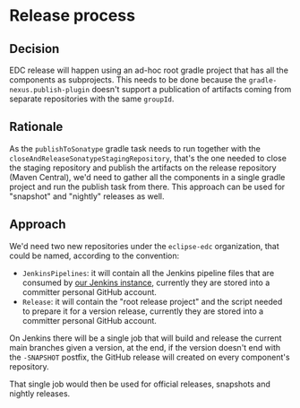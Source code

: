 # Release process

## Decision

EDC release will happen using an ad-hoc root gradle project that has all the components as subprojects.
This needs to be done because the `gradle-nexus.publish-plugin` doesn't support a publication of artifacts coming from
separate repositories with the same `groupId`.

## Rationale

As the `publishToSonatype` gradle task needs to run together with the `closeAndReleaseSonatypeStagingRepository`, that's
the one needed to close the staging repository and publish the artifacts on the release repository (Maven Central), we'd
need to gather all the components in a single gradle project and run the publish task from there.
This approach can be used for "snapshot" and "nightly" releases as well.

## Approach

We'd need two new repositories under the `eclipse-edc` organization, that could be named, according to the convention:
- `JenkinsPipelines`:
  it will contain all the Jenkins pipeline files that are consumed by [our Jenkins instance](https://ci.eclipse.org/edc), 
  currently they are stored into a committer personal GitHub account.
- `Release`:
  it will contain the "root release project" and the script needed to prepare it for a version release, currently they
  are stored into a committer personal GitHub account.

On Jenkins there will be a single job that will build and release the current main branches given a version, at the end,
if the version doesn't end with the `-SNAPSHOT` postfix, the GitHub release will created on every component's repository.

That single job would then be used for official releases, snapshots and nightly releases.
